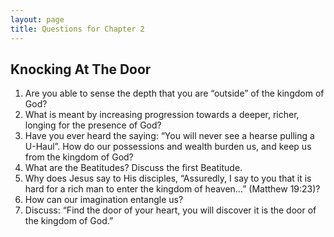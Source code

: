 ```yaml
---
layout: page
title: Questions for Chapter 2
---
```


## Knocking At The Door
1)	Are you able to sense the depth that you are “outside” of the kingdom of God?
2)	What is meant by increasing progression towards a deeper, richer, longing for the presence of God?
3)	Have you ever heard the saying: “You will never see a hearse pulling a U-Haul”.  How do our possessions and wealth burden us, and keep us from the kingdom of God?
4)	What are the Beatitudes? Discuss the first Beatitude.
5)	Why does Jesus say to His disciples, “Assuredly, I say to you that it is hard for a rich man to enter the kingdom of heaven…” (Matthew 19:23)? 
6)	How can our imagination entangle us?
7)	Discuss: “Find the door of your heart, you will discover it is the door of the kingdom of God.”
